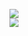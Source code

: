 [![](https://img.shields.io/badge/Made%20With-Github%20Spray-lightgrey.svg?style=for-the-badge&logo=github)](https://github.com/Annihil/github-spray#3438)  
[![](https://i.imgur.com/2DrTn0Z.gif)](https://github.com/Annihil/github-spray)